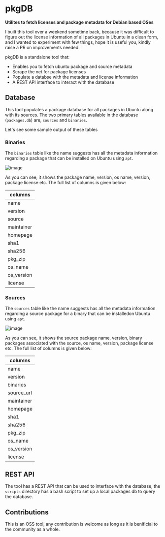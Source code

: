 # pkgDB

**Utilites to fetch licenses and package metadata for Debian based OSes**

I built this tool over a weekend sometime back, because it was difficult to figure out the license information of all
packages in Ubuntu in a clean form, and I wanted to experiment with few things, hope it is useful you, kindly raise a
PR on improvements needed.

pkgDB is a standalone tool that:

- Enables you to fetch ubuntu package and source metadata
- Scrape the net for package licenses
- Populate a databse with the metadata and license information
- A REST API interface to interact with the database

## Database

This tool populates a package database for all packages in Ubuntu along with its sources. The two primary tables
available in the database (`packages.db`) are, `sources` and `binaries`.

Let's see some sample output of these tables

### Binaries

The `binaries` table like the name suggests has all the metadata information regarding a package that can be installed 
on Ubuntu using `apt`.

![image](./images/binaries.png)

As you can see, it shows the package name, version, os name, version, package license etc. The full list of columns is given below:


| columns    |
|----------- |
|name        |
|version     |
|source      |
|maintainer  |
|homepage    |
|sha1        |
|sha256      |
|pkg_zip     |
|os_name     |
|os_version  |
|license     |

### Sources

The `sources` table like the name suggests has all the metadata information regarding a source package for a binary that 
can be installedon Ubuntu using `apt`.

![image](./images/binaries.png)

As you can see, it shows the source package name, version, binary packages associated with the source, os name, version, package license etc.
The full list of columns is given below:


| columns    |
|----------- |
|name        |
|version     |
|binaries    |
|source_url  |
|maintainer  |
|homepage    |
|sha1        |
|sha256      |
|pkg_zip     |
|os_name     |
|os_version  |
|license     |


## REST API

The tool has a REST API that can be used to interface with the database, the `scripts` directory has a bash script to set up a local
packages db to query the database.

## Contributions

This is an OSS tool, any contribution is welcome as long as it is benificial to the community as a whole.

